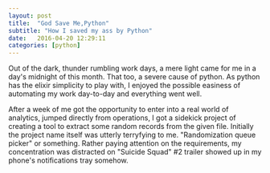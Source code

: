 ```yaml
---
layout: post
title:  "God Save Me,Python"
subtitle: "How I saved my ass by Python"
date:   2016-04-20 12:29:11
categories: [python]
---
```



Out of the dark, thunder rumbling work days, a mere light came for me in a day's midnight of this month. 
That too, a severe cause of python. As python has the elixir simplicity to play with, I enjoyed the possible easiness of automating  my work
day-to-day and everything went well.

After a week of me got the opportunity to enter into a real world of analytics, jumped directly from operations,
I got a sidekick project of creating a tool to extract some random records from the given file.
Initially the project name itself was utterly terryfying to me. "Randomization queue picker" or something. 
Rather paying attention on the requirements, my concentration was distracted on "Suicide Squad" #2 trailer showed up in my phone's notifications tray somehow.